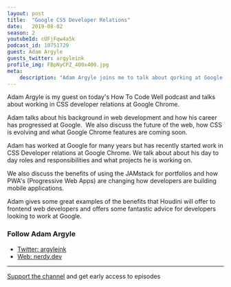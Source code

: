 ```yaml
---
layout: post
title:  "Google CSS Developer Relations"
date:   2019-08-02
season: 2
youtubeId: cUFjFqw4a5k
podcast_id: 10751729
guest: Adam Argyle
guests_twitter: argyleink
profile_img: FBpNyCPZ_400x400.jpg
meta:
    description: "Adam Argyle joins me to talk about qorking at Google and CSS Developer Relations in today's How To Code Well podcast"
---
```


Adam Argyle is my guest on today's How To Code Well podcast and talks about working in CSS developer relations at Google Chrome.

Adam talks about his background in web development and how his career has progressed at Google.  We also discuss the future of the web, how CSS is evolving and what Google Chrome features are coming soon.

Adam has worked at Google for many years but has recently started work in CSS Developer relations at Google Chrome. We talk about about his day to day roles and responsibilities and what projects he is working on.

We also discuss the benefits of using the JAMstack for portfolios and how PWA's (Progressive Web Apps) are changing how developers are building mobile applications. 

Adam gives some great examples of the benefits that Houdini will offer to frontend web developers and offers some fantastic advice for developers looking to work at Google.


### Follow Adam Argyle
- [Twitter: argyleink](https://twitter.com/argyleink)
- [Web: nerdy.dev](https://nerdy.dev)


-------------------------------

[Support the channel](https://www.patreon.com/howToCodeWell) and get early access to episodes
